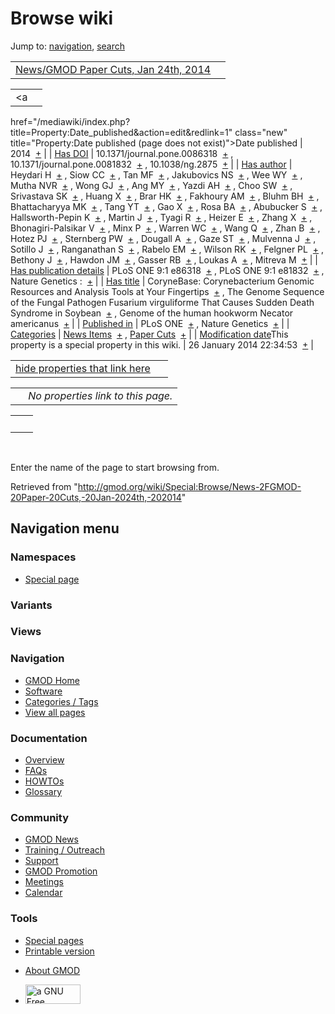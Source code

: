 <div id="mw-page-base" class="noprint">

</div>

<div id="mw-head-base" class="noprint">

</div>

<div id="content" class="mw-body" role="main">

<span id="top"></span>

<div id="mw-js-message" style="display:none;">

</div>



# <span dir="auto">Browse wiki</span>

<div id="bodyContent">

<div id="contentSub">

</div>

<div id="jump-to-nav" class="mw-jump">

Jump to: [navigation](#mw-navigation), [search](#p-search)

</div>

<div id="mw-content-text">

|  |  |
|----|----|
| [News/GMOD Paper Cuts, Jan 24th, 2014](/wiki/News/GMOD_Paper_Cuts,_Jan_24th,_2014 "News/GMOD Paper Cuts, Jan 24th, 2014") |  |

|  |  |
|----|----|
| <a
href="/mediawiki/index.php?title=Property:Date_published&amp;action=edit&amp;redlink=1"
class="new"
title="Property:Date published (page does not exist)">Date published</a> | <span class="smwb-value">2014  <span class="smwsearch">[+](/wiki/Special:SearchByProperty/Date-20published/2014 "Special:SearchByProperty/Date-20published/2014")</span></span> |
| <a
href="/mediawiki/index.php?title=Property:Has_DOI&amp;action=edit&amp;redlink=1"
class="new" title="Property:Has DOI (page does not exist)">Has DOI</a> | <span class="smwb-value">10.1371/journal.pone.0086318  <span class="smwsearch">[+](/wiki/Special:SearchByProperty/Has-20DOI/10.1371-2Fjournal.pone.0086318 "Special:SearchByProperty/Has-20DOI/10.1371-2Fjournal.pone.0086318")</span></span> , <span class="smwb-value">10.1371/journal.pone.0081832  <span class="smwsearch">[+](/wiki/Special:SearchByProperty/Has-20DOI/10.1371-2Fjournal.pone.0081832 "Special:SearchByProperty/Has-20DOI/10.1371-2Fjournal.pone.0081832")</span></span> , <span class="smwb-value">10.1038/ng.2875  <span class="smwsearch">[+](/wiki/Special:SearchByProperty/Has-20DOI/10.1038-2Fng.2875 "Special:SearchByProperty/Has-20DOI/10.1038-2Fng.2875")</span></span> |
| <a
href="/mediawiki/index.php?title=Property:Has_author&amp;action=edit&amp;redlink=1"
class="new"
title="Property:Has author (page does not exist)">Has author</a> | <span class="smwb-value">Heydari H  <span class="smwsearch">[+](/wiki/Special:SearchByProperty/Has-20author/Heydari-20H "Special:SearchByProperty/Has-20author/Heydari-20H")</span></span> , <span class="smwb-value">Siow CC  <span class="smwsearch">[+](/wiki/Special:SearchByProperty/Has-20author/Siow-20CC "Special:SearchByProperty/Has-20author/Siow-20CC")</span></span> , <span class="smwb-value">Tan MF  <span class="smwsearch">[+](/wiki/Special:SearchByProperty/Has-20author/Tan-20MF "Special:SearchByProperty/Has-20author/Tan-20MF")</span></span> , <span class="smwb-value">Jakubovics NS  <span class="smwsearch">[+](/wiki/Special:SearchByProperty/Has-20author/Jakubovics-20NS "Special:SearchByProperty/Has-20author/Jakubovics-20NS")</span></span> , <span class="smwb-value">Wee WY  <span class="smwsearch">[+](/wiki/Special:SearchByProperty/Has-20author/Wee-20WY "Special:SearchByProperty/Has-20author/Wee-20WY")</span></span> , <span class="smwb-value">Mutha NVR  <span class="smwsearch">[+](/wiki/Special:SearchByProperty/Has-20author/Mutha-20NVR "Special:SearchByProperty/Has-20author/Mutha-20NVR")</span></span> , <span class="smwb-value">Wong GJ  <span class="smwsearch">[+](/wiki/Special:SearchByProperty/Has-20author/Wong-20GJ "Special:SearchByProperty/Has-20author/Wong-20GJ")</span></span> , <span class="smwb-value">Ang MY  <span class="smwsearch">[+](/wiki/Special:SearchByProperty/Has-20author/Ang-20MY "Special:SearchByProperty/Has-20author/Ang-20MY")</span></span> , <span class="smwb-value">Yazdi AH  <span class="smwsearch">[+](/wiki/Special:SearchByProperty/Has-20author/Yazdi-20AH "Special:SearchByProperty/Has-20author/Yazdi-20AH")</span></span> , <span class="smwb-value">Choo SW  <span class="smwsearch">[+](/wiki/Special:SearchByProperty/Has-20author/Choo-20SW "Special:SearchByProperty/Has-20author/Choo-20SW")</span></span> , <span class="smwb-value">Srivastava SK  <span class="smwsearch">[+](/wiki/Special:SearchByProperty/Has-20author/Srivastava-20SK "Special:SearchByProperty/Has-20author/Srivastava-20SK")</span></span> , <span class="smwb-value">Huang X  <span class="smwsearch">[+](/wiki/Special:SearchByProperty/Has-20author/Huang-20X "Special:SearchByProperty/Has-20author/Huang-20X")</span></span> , <span class="smwb-value">Brar HK  <span class="smwsearch">[+](/wiki/Special:SearchByProperty/Has-20author/Brar-20HK "Special:SearchByProperty/Has-20author/Brar-20HK")</span></span> , <span class="smwb-value">Fakhoury AM  <span class="smwsearch">[+](/wiki/Special:SearchByProperty/Has-20author/Fakhoury-20AM "Special:SearchByProperty/Has-20author/Fakhoury-20AM")</span></span> , <span class="smwb-value">Bluhm BH  <span class="smwsearch">[+](/wiki/Special:SearchByProperty/Has-20author/Bluhm-20BH "Special:SearchByProperty/Has-20author/Bluhm-20BH")</span></span> , <span class="smwb-value">Bhattacharyya MK  <span class="smwsearch">[+](/wiki/Special:SearchByProperty/Has-20author/Bhattacharyya-20MK "Special:SearchByProperty/Has-20author/Bhattacharyya-20MK")</span></span> , <span class="smwb-value">Tang YT  <span class="smwsearch">[+](/wiki/Special:SearchByProperty/Has-20author/Tang-20YT "Special:SearchByProperty/Has-20author/Tang-20YT")</span></span> , <span class="smwb-value">Gao X  <span class="smwsearch">[+](/wiki/Special:SearchByProperty/Has-20author/Gao-20X "Special:SearchByProperty/Has-20author/Gao-20X")</span></span> , <span class="smwb-value">Rosa BA  <span class="smwsearch">[+](/wiki/Special:SearchByProperty/Has-20author/Rosa-20BA "Special:SearchByProperty/Has-20author/Rosa-20BA")</span></span> , <span class="smwb-value">Abubucker S  <span class="smwsearch">[+](/wiki/Special:SearchByProperty/Has-20author/Abubucker-20S "Special:SearchByProperty/Has-20author/Abubucker-20S")</span></span> , <span class="smwb-value">Hallsworth-Pepin K  <span class="smwsearch">[+](/wiki/Special:SearchByProperty/Has-20author/Hallsworth-2DPepin-20K "Special:SearchByProperty/Has-20author/Hallsworth-2DPepin-20K")</span></span> , <span class="smwb-value">Martin J  <span class="smwsearch">[+](/wiki/Special:SearchByProperty/Has-20author/Martin-20J "Special:SearchByProperty/Has-20author/Martin-20J")</span></span> , <span class="smwb-value">Tyagi R  <span class="smwsearch">[+](/wiki/Special:SearchByProperty/Has-20author/Tyagi-20R "Special:SearchByProperty/Has-20author/Tyagi-20R")</span></span> , <span class="smwb-value">Heizer E  <span class="smwsearch">[+](/wiki/Special:SearchByProperty/Has-20author/Heizer-20E "Special:SearchByProperty/Has-20author/Heizer-20E")</span></span> , <span class="smwb-value">Zhang X  <span class="smwsearch">[+](/wiki/Special:SearchByProperty/Has-20author/Zhang-20X "Special:SearchByProperty/Has-20author/Zhang-20X")</span></span> , <span class="smwb-value">Bhonagiri-Palsikar V  <span class="smwsearch">[+](/wiki/Special:SearchByProperty/Has-20author/Bhonagiri-2DPalsikar-20V "Special:SearchByProperty/Has-20author/Bhonagiri-2DPalsikar-20V")</span></span> , <span class="smwb-value">Minx P  <span class="smwsearch">[+](/wiki/Special:SearchByProperty/Has-20author/Minx-20P "Special:SearchByProperty/Has-20author/Minx-20P")</span></span> , <span class="smwb-value">Warren WC  <span class="smwsearch">[+](/wiki/Special:SearchByProperty/Has-20author/Warren-20WC "Special:SearchByProperty/Has-20author/Warren-20WC")</span></span> , <span class="smwb-value">Wang Q  <span class="smwsearch">[+](/wiki/Special:SearchByProperty/Has-20author/Wang-20Q "Special:SearchByProperty/Has-20author/Wang-20Q")</span></span> , <span class="smwb-value">Zhan B  <span class="smwsearch">[+](/wiki/Special:SearchByProperty/Has-20author/Zhan-20B "Special:SearchByProperty/Has-20author/Zhan-20B")</span></span> , <span class="smwb-value">Hotez PJ  <span class="smwsearch">[+](/wiki/Special:SearchByProperty/Has-20author/Hotez-20PJ "Special:SearchByProperty/Has-20author/Hotez-20PJ")</span></span> , <span class="smwb-value">Sternberg PW  <span class="smwsearch">[+](/wiki/Special:SearchByProperty/Has-20author/Sternberg-20PW "Special:SearchByProperty/Has-20author/Sternberg-20PW")</span></span> , <span class="smwb-value">Dougall A  <span class="smwsearch">[+](/wiki/Special:SearchByProperty/Has-20author/Dougall-20A "Special:SearchByProperty/Has-20author/Dougall-20A")</span></span> , <span class="smwb-value">Gaze ST  <span class="smwsearch">[+](/wiki/Special:SearchByProperty/Has-20author/Gaze-20ST "Special:SearchByProperty/Has-20author/Gaze-20ST")</span></span> , <span class="smwb-value">Mulvenna J  <span class="smwsearch">[+](/wiki/Special:SearchByProperty/Has-20author/Mulvenna-20J "Special:SearchByProperty/Has-20author/Mulvenna-20J")</span></span> , <span class="smwb-value">Sotillo J  <span class="smwsearch">[+](/wiki/Special:SearchByProperty/Has-20author/Sotillo-20J "Special:SearchByProperty/Has-20author/Sotillo-20J")</span></span> , <span class="smwb-value">Ranganathan S  <span class="smwsearch">[+](/wiki/Special:SearchByProperty/Has-20author/Ranganathan-20S "Special:SearchByProperty/Has-20author/Ranganathan-20S")</span></span> , <span class="smwb-value">Rabelo EM  <span class="smwsearch">[+](/wiki/Special:SearchByProperty/Has-20author/Rabelo-20EM "Special:SearchByProperty/Has-20author/Rabelo-20EM")</span></span> , <span class="smwb-value">Wilson RK  <span class="smwsearch">[+](/wiki/Special:SearchByProperty/Has-20author/Wilson-20RK "Special:SearchByProperty/Has-20author/Wilson-20RK")</span></span> , <span class="smwb-value">Felgner PL  <span class="smwsearch">[+](/wiki/Special:SearchByProperty/Has-20author/Felgner-20PL "Special:SearchByProperty/Has-20author/Felgner-20PL")</span></span> , <span class="smwb-value">Bethony J  <span class="smwsearch">[+](/wiki/Special:SearchByProperty/Has-20author/Bethony-20J "Special:SearchByProperty/Has-20author/Bethony-20J")</span></span> , <span class="smwb-value">Hawdon JM  <span class="smwsearch">[+](/wiki/Special:SearchByProperty/Has-20author/Hawdon-20JM "Special:SearchByProperty/Has-20author/Hawdon-20JM")</span></span> , <span class="smwb-value">Gasser RB  <span class="smwsearch">[+](/wiki/Special:SearchByProperty/Has-20author/Gasser-20RB "Special:SearchByProperty/Has-20author/Gasser-20RB")</span></span> , <span class="smwb-value">Loukas A  <span class="smwsearch">[+](/wiki/Special:SearchByProperty/Has-20author/Loukas-20A "Special:SearchByProperty/Has-20author/Loukas-20A")</span></span> , <span class="smwb-value">Mitreva M  <span class="smwsearch">[+](/wiki/Special:SearchByProperty/Has-20author/Mitreva-20M "Special:SearchByProperty/Has-20author/Mitreva-20M")</span></span> |
| <a
href="/mediawiki/index.php?title=Property:Has_publication_details&amp;action=edit&amp;redlink=1"
class="new"
title="Property:Has publication details (page does not exist)">Has publication details</a> | <span class="smwb-value">PLoS ONE 9:1 e86318  <span class="smwsearch">[+](/wiki/Special:SearchByProperty/Has-20publication-20details/PLoS-20ONE-209:1-20e86318 "Special:SearchByProperty/Has-20publication-20details/PLoS-20ONE-209:1-20e86318")</span></span> , <span class="smwb-value">PLoS ONE 9:1 e81832  <span class="smwsearch">[+](/wiki/Special:SearchByProperty/Has-20publication-20details/PLoS-20ONE-209:1-20e81832 "Special:SearchByProperty/Has-20publication-20details/PLoS-20ONE-209:1-20e81832")</span></span> , <span class="smwb-value">Nature Genetics :  <span class="smwsearch">[+](/wiki/Special:SearchByProperty/Has-20publication-20details/Nature-20Genetics-20: "Special:SearchByProperty/Has-20publication-20details/Nature-20Genetics-20:")</span></span> |
| [Has title](/wiki/Property:Has_title "Property:Has title") | <span class="smwb-value">CoryneBase: Corynebacterium Genomic Resources and Analysis Tools at Your Fingertips  <span class="smwsearch">[+](/wiki/Special:SearchByProperty/Has-20title/CoryneBase:-20Corynebacterium-20Genomic-20Resources-20and-20Analysis-20Tools-20at-20Your-20Fingertips "Special:SearchByProperty/Has-20title/CoryneBase:-20Corynebacterium-20Genomic-20Resources-20and-20Analysis-20Tools-20at-20Your-20Fingertips")</span></span> , <span class="smwb-value">The Genome Sequence of the Fungal Pathogen Fusarium virguliforme That Causes Sudden Death Syndrome in Soybean  <span class="smwsearch">[+](/wiki/Special:SearchByProperty/Has-20title/The-20Genome-20Sequence-20of-20the-20Fungal-20Pathogen-20Fusarium-20virguliforme-20That-20Causes-20Sudden-20Death-20Syndrome-20in-20Soybean "Special:SearchByProperty/Has-20title/The-20Genome-20Sequence-20of-20the-20Fungal-20Pathogen-20Fusarium-20virguliforme-20That-20Causes-20Sudden-20Death-20Syndrome-20in-20Soybean")</span></span> , <span class="smwb-value">Genome of the human hookworm Necator americanus  <span class="smwsearch">[+](/wiki/Special:SearchByProperty/Has-20title/Genome-20of-20the-20human-20hookworm-20Necator-20americanus "Special:SearchByProperty/Has-20title/Genome-20of-20the-20human-20hookworm-20Necator-20americanus")</span></span> |
| <a
href="/mediawiki/index.php?title=Property:Published_in&amp;action=edit&amp;redlink=1"
class="new"
title="Property:Published in (page does not exist)">Published in</a> | <span class="smwb-value">PLoS ONE  <span class="smwsearch">[+](/wiki/Special:SearchByProperty/Published-20in/PLoS-20ONE "Special:SearchByProperty/Published-20in/PLoS-20ONE")</span></span> , <span class="smwb-value">Nature Genetics  <span class="smwsearch">[+](/wiki/Special:SearchByProperty/Published-20in/Nature-20Genetics "Special:SearchByProperty/Published-20in/Nature-20Genetics")</span></span> |
| [Categories](/wiki/Special:Categories "Special:Categories") | <span class="smwb-value">[News Items](/wiki/Category:News_Items "Category:News Items")  <span class="smwsearch">[+](/wiki/Special:SearchByProperty/News-20Items "Special:SearchByProperty/News-20Items")</span></span> , <span class="smwb-value">[Paper Cuts](/wiki/Category:Paper_Cuts "Category:Paper Cuts")  <span class="smwsearch">[+](/wiki/Special:SearchByProperty/Paper-20Cuts "Special:SearchByProperty/Paper-20Cuts")</span></span> |
| <span class="smw-highlighter" data-type="1" state="inline" data-title="Property"><span class="smwbuiltin">[Modification date](/wiki/Property:Modification_date "Property:Modification date")</span><span class="smwttcontent">This property is a special property in this wiki.</span></span> | <span class="smwb-value">26 January 2014 22:34:53  <span class="smwsearch">[+](/wiki/Special:SearchByProperty/Modification-20date/26-20January-202014-2022:34:53 "Special:SearchByProperty/Modification-20date/26-20January-202014-2022:34:53")</span></span> |

<span id="smw_browse_incoming"></span>

|  |  |
|----|----|
| [hide properties that link here](/mediawiki/index.php?title=Special:Browse&offset=0&dir=out&article=News%2FGMOD+Paper+Cuts%2C+Jan+24th%2C+2014)  |  |

|     |                                    |
|-----|------------------------------------|
|     | *No properties link to this page.* |

|     |     |
|-----|-----|
|     |     |

 

Enter the name of the page to start browsing from.  

</div>

<div class="printfooter">

Retrieved from
"<http://gmod.org/wiki/Special:Browse/News-2FGMOD-20Paper-20Cuts,-20Jan-2024th,-202014>"

</div>

<div id="catlinks" class="catlinks catlinks-allhidden">

</div>

<div class="visualClear">

</div>

</div>

</div>

<div id="mw-navigation">

## Navigation menu

<div id="mw-head">



<div id="left-navigation">

<div id="p-namespaces" class="vectorTabs" role="navigation"
aria-labelledby="p-namespaces-label">

### Namespaces

- <span id="ca-nstab-special">[Special
  page](/wiki/Special:Browse/News-2FGMOD-20Paper-20Cuts,-20Jan-2024th,-202014 "This is a special page, you cannot edit the page itself")</span>

</div>

<div id="p-variants" class="vectorMenu emptyPortlet" role="navigation"
aria-labelledby="p-variants-label">

### 

### Variants[](#)

<div class="menu">

</div>

</div>

</div>

<div id="right-navigation">

<div id="p-views" class="vectorTabs emptyPortlet" role="navigation"
aria-labelledby="p-views-label">

### Views

</div>



</div>



</div>

</div>

</div>

<div id="mw-panel">

<div id="p-logo" role="banner">

<a href="/wiki/Main_Page"
style="background-image: url(http://gmod.org/images/GMOD-cogs.png);"
title="Visit the main page"></a>

</div>

<div id="p-Navigation" class="portal" role="navigation"
aria-labelledby="p-Navigation-label">

### Navigation

<div class="body">

- <span id="n-GMOD-Home">[GMOD Home](/wiki/Main_Page)</span>
- <span id="n-Software">[Software](/wiki/GMOD_Components)</span>
- <span id="n-Categories-.2F-Tags">[Categories /
  Tags](/wiki/Categories)</span>
- <span id="n-View-all-pages">[View all
  pages](/wiki/Special:AllPages)</span>

</div>

</div>

<div id="p-Documentation" class="portal" role="navigation"
aria-labelledby="p-Documentation-label">

### Documentation

<div class="body">

- <span id="n-Overview">[Overview](/wiki/Overview)</span>
- <span id="n-FAQs">[FAQs](/wiki/Category:FAQ)</span>
- <span id="n-HOWTOs">[HOWTOs](/wiki/Category:HOWTO)</span>
- <span id="n-Glossary">[Glossary](/wiki/Glossary)</span>

</div>

</div>

<div id="p-Community" class="portal" role="navigation"
aria-labelledby="p-Community-label">

### Community

<div class="body">

- <span id="n-GMOD-News">[GMOD News](/wiki/GMOD_News)</span>
- <span id="n-Training-.2F-Outreach">[Training /
  Outreach](/wiki/Training_and_Outreach)</span>
- <span id="n-Support">[Support](/wiki/Support)</span>
- <span id="n-GMOD-Promotion">[GMOD
  Promotion](/wiki/GMOD_Promotion)</span>
- <span id="n-Meetings">[Meetings](/wiki/Meetings)</span>
- <span id="n-Calendar">[Calendar](/wiki/Calendar)</span>

</div>

</div>

<div id="p-tb" class="portal" role="navigation"
aria-labelledby="p-tb-label">

### Tools

<div class="body">

- <span id="t-specialpages"><a href="/wiki/Special:SpecialPages" accesskey="q"
  title="A list of all special pages [q]">Special pages</a></span>
- <span id="t-print"><a
  href="/mediawiki/index.php?title=Special:Browse/News-2FGMOD-20Paper-20Cuts,-20Jan-2024th,-202014&amp;printable=yes"
  rel="alternate" accesskey="p"
  title="Printable version of this page [p]">Printable version</a></span>

</div>

</div>

</div>

</div>

<div id="footer" role="contentinfo">

- <span id="footer-places-about">[About
  GMOD](/wiki/GMOD:About "GMOD:About")</span>

<!-- -->

- <span id="footer-copyrightico">[<img src="http://www.gnu.org/graphics/gfdl-logo-small.png" width="88"
  height="31" alt="a GNU Free Documentation License" />](http://www.gnu.org/licenses/fdl-1.3.html)</span>




</div>
